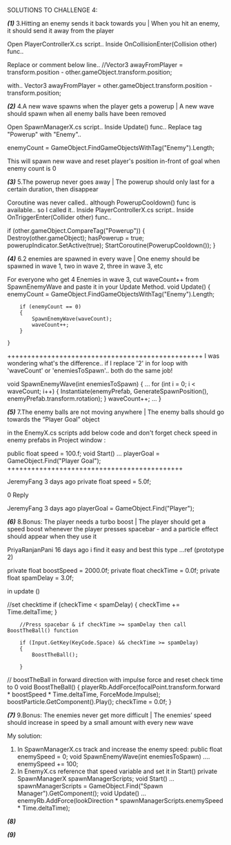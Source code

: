 

SOLUTIONS TO CHALLENGE 4:

***********(1)***********	3.Hitting an enemy sends it back towards you | When you hit an enemy, it should send it away from the player

Open PlayerControllerX.cs script..
Inside OnCollisionEnter(Collision other) func..

Replace or comment below line.. 
//Vector3 awayFromPlayer =  transform.position - other.gameObject.transform.position;

with..
Vector3 awayFromPlayer = other.gameObject.transform.position - transform.position;


***********(2)***********	4.A new wave spawns when the player gets a powerup | A new wave should spawn when all enemy balls have been removed

Open SpawnManagerX.cs script..
Inside Update() func..
Replace tag "Powerup" with "Enemy"..

enemyCount = GameObject.FindGameObjectsWithTag("Enemy").Length;

This will spawn new wave and reset player's position in-front of goal when enemy count is 0



***********(3)***********	5.The powerup never goes away | The powerup should only last for a certain duration, then disappear


Coroutine was never called.. although PowerupCooldown() func is available.. so I called it..
Inside PlayerControllerX.cs script..
Inside OnTriggerEnter(Collider other) func..

if (other.gameObject.CompareTag("Powerup"))
{
      Destroy(other.gameObject);
      hasPowerup = true;
      powerupIndicator.SetActive(true);
      StartCoroutine(PowerupCooldown());
}


***********(4)***********	6.2 enemies are spawned in every wave | One enemy should be spawned in wave 1, two in wave 2, three in wave 3, etc


For everyone who get 4 Enemies in wave 3, cut waveCount++ from SpawnEnemyWave and paste it in your Update Method.
void Update()
    {
        enemyCount = GameObject.FindGameObjectsWithTag("Enemy").Length;

        if (enemyCount == 0)
        {
            SpawnEnemyWave(waveCount);
            waveCount++;
        }

    }


+++++++++++++++++++++++++++++++++++++++++++++++++
I was wondering what's the difference.. if I replace '2' in for loop with 'waveCount' or 'enemiesToSpawn'.. both do the same job!

void SpawnEnemyWave(int enemiesToSpawn)
    {
        ...
        for (int i = 0; i < waveCount; i++)
        {
            Instantiate(enemyPrefab, GenerateSpawnPosition(), enemyPrefab.transform.rotation);
        }
        waveCount++;
        ...
    }


***********(5)***********	7.The enemy balls are not moving anywhere | The enemy balls should go towards the “Player Goal” object


in the EnemyX.cs scripts add below code and don't forget check speed in enemy prefabs in Project window :

public float speed = 100.f;
void Start()
...
        playerGoal = GameObject.Find("Player Goal");
++++++++++++++++++++++++++++++++++++++++++++

JeremyFang
3 days ago
private float speed = 5.0f;

0 
Reply


JeremyFang
3 days ago
playerGoal = GameObject.Find("Player");



***********(6)***********	8.Bonus: The player needs a turbo boost | The player should get a speed boost whenever the player presses spacebar - and a particle effect should appear when they use it 


PriyaRanjanPani
16 days ago
i find it easy and best this type ...ref (prototype 2)

 private float boostSpeed = 2000.0f;
 private float checkTime = 0.0f;
 private float spamDelay = 3.0f;

in update ()

 //set checktime
        if (checkTime < spamDelay)
        {
            checkTime += Time.deltaTime;
        }

        //Press spacebar & if checkTime >= spamDelay then call BoostTheBall() function

        if (Input.GetKey(KeyCode.Space) && checkTime >= spamDelay)
        {
            BoostTheBall();

        }

 // boostTheBall in forward direction with impulse force and reset check time to 0
    void BoostTheBall()
    {
        playerRb.AddForce(focalPoint.transform.forward * boostSpeed * Time.deltaTime, ForceMode.Impulse);
        boostParticle.GetComponent<ParticleSystem>().Play();
        checkTime = 0.0f;
    }


***********(7)***********	9.Bonus: The enemies never get more difficult | The enemies’ speed should increase in speed by a small amount with every new wave


My solution:
1. In SpawnManagerX.cs track and increase the enemy speed:
public float enemySpeed = 0;
void SpawnEnemyWave(int enemiesToSpawn)
....
enemySpeed += 100;
2. In EnemyX.cs reference that speed variable and set it in Start()
private SpawnManagerX spawnManagerScripts;
void Start()
...
spawnManagerScripts = GameObject.Find("Spawn Manager").GetComponent<SpawnManagerX>();
void Update()
...
enemyRb.AddForce(lookDirection * spawnManagerScripts.enemySpeed * Time.deltaTime);


***********(8)***********



***********(9)***********
